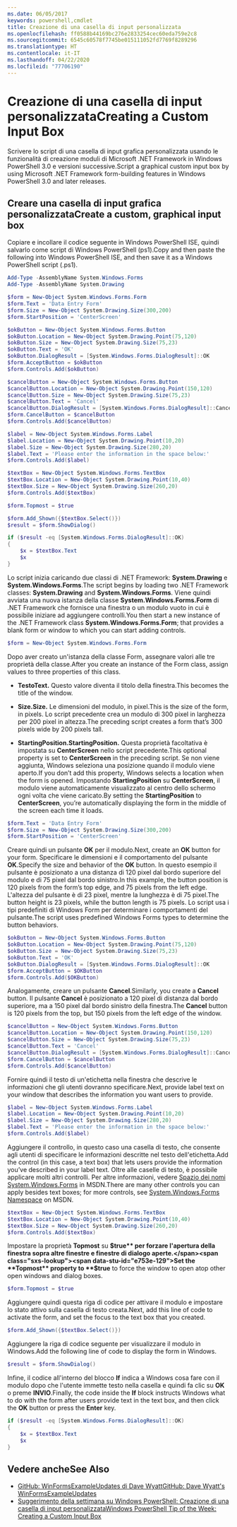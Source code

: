 ```yaml
---
ms.date: 06/05/2017
keywords: powershell,cmdlet
title: Creazione di una casella di input personalizzata
ms.openlocfilehash: ff0588b44169bc276e2833254cec60eda759e2c8
ms.sourcegitcommit: 6545c60578f7745be015111052fd7769f8289296
ms.translationtype: HT
ms.contentlocale: it-IT
ms.lasthandoff: 04/22/2020
ms.locfileid: "77706190"
---
```

# <a name="creating-a-custom-input-box"></a><span data-ttu-id="e753e-103">Creazione di una casella di input personalizzata</span><span class="sxs-lookup"><span data-stu-id="e753e-103">Creating a Custom Input Box</span></span>

<span data-ttu-id="e753e-104">Scrivere lo script di una casella di input grafica personalizzata usando le funzionalità di creazione moduli di Microsoft .NET Framework in Windows PowerShell 3.0 e versioni successive.</span><span class="sxs-lookup"><span data-stu-id="e753e-104">Script a graphical custom input box by using Microsoft .NET Framework form-building features in Windows PowerShell 3.0 and later releases.</span></span>

## <a name="create-a-custom-graphical-input-box"></a><span data-ttu-id="e753e-105">Creare una casella di input grafica personalizzata</span><span class="sxs-lookup"><span data-stu-id="e753e-105">Create a custom, graphical input box</span></span>

<span data-ttu-id="e753e-106">Copiare e incollare il codice seguente in Windows PowerShell ISE, quindi salvarlo come script di Windows PowerShell (ps1).</span><span class="sxs-lookup"><span data-stu-id="e753e-106">Copy and then paste the following into Windows PowerShell ISE, and then save it as a Windows PowerShell script (.ps1).</span></span>

```powershell
Add-Type -AssemblyName System.Windows.Forms
Add-Type -AssemblyName System.Drawing

$form = New-Object System.Windows.Forms.Form
$form.Text = 'Data Entry Form'
$form.Size = New-Object System.Drawing.Size(300,200)
$form.StartPosition = 'CenterScreen'

$okButton = New-Object System.Windows.Forms.Button
$okButton.Location = New-Object System.Drawing.Point(75,120)
$okButton.Size = New-Object System.Drawing.Size(75,23)
$okButton.Text = 'OK'
$okButton.DialogResult = [System.Windows.Forms.DialogResult]::OK
$form.AcceptButton = $okButton
$form.Controls.Add($okButton)

$cancelButton = New-Object System.Windows.Forms.Button
$cancelButton.Location = New-Object System.Drawing.Point(150,120)
$cancelButton.Size = New-Object System.Drawing.Size(75,23)
$cancelButton.Text = 'Cancel'
$cancelButton.DialogResult = [System.Windows.Forms.DialogResult]::Cancel
$form.CancelButton = $cancelButton
$form.Controls.Add($cancelButton)

$label = New-Object System.Windows.Forms.Label
$label.Location = New-Object System.Drawing.Point(10,20)
$label.Size = New-Object System.Drawing.Size(280,20)
$label.Text = 'Please enter the information in the space below:'
$form.Controls.Add($label)

$textBox = New-Object System.Windows.Forms.TextBox
$textBox.Location = New-Object System.Drawing.Point(10,40)
$textBox.Size = New-Object System.Drawing.Size(260,20)
$form.Controls.Add($textBox)

$form.Topmost = $true

$form.Add_Shown({$textBox.Select()})
$result = $form.ShowDialog()

if ($result -eq [System.Windows.Forms.DialogResult]::OK)
{
    $x = $textBox.Text
    $x
}
```

<span data-ttu-id="e753e-107">Lo script inizia caricando due classi di .NET Framework: **System.Drawing** e **System.Windows.Forms**.</span><span class="sxs-lookup"><span data-stu-id="e753e-107">The script begins by loading two .NET Framework classes: **System.Drawing** and **System.Windows.Forms**.</span></span> <span data-ttu-id="e753e-108">Viene quindi avviata una nuova istanza della classe **System.Windows.Forms.Form** di .NET Framework che fornisce una finestra o un modulo vuoto in cui è possibile iniziare ad aggiungere controlli.</span><span class="sxs-lookup"><span data-stu-id="e753e-108">You then start a new instance of the .NET Framework class **System.Windows.Forms.Form**; that provides a blank form or window to which you can start adding controls.</span></span>

```powershell
$form = New-Object System.Windows.Forms.Form
```

<span data-ttu-id="e753e-109">Dopo aver creato un'istanza della classe Form, assegnare valori alle tre proprietà della classe.</span><span class="sxs-lookup"><span data-stu-id="e753e-109">After you create an instance of the Form class, assign values to three properties of this class.</span></span>

- <span data-ttu-id="e753e-110">**Testo**</span><span class="sxs-lookup"><span data-stu-id="e753e-110">**Text.**</span></span> <span data-ttu-id="e753e-111">Questo valore diventa il titolo della finestra.</span><span class="sxs-lookup"><span data-stu-id="e753e-111">This becomes the title of the window.</span></span>

- <span data-ttu-id="e753e-112">**Size.**</span><span class="sxs-lookup"><span data-stu-id="e753e-112">**Size.**</span></span> <span data-ttu-id="e753e-113">Le dimensioni del modulo, in pixel.</span><span class="sxs-lookup"><span data-stu-id="e753e-113">This is the size of the form, in pixels.</span></span> <span data-ttu-id="e753e-114">Lo script precedente crea un modulo di 300 pixel in larghezza per 200 pixel in altezza.</span><span class="sxs-lookup"><span data-stu-id="e753e-114">The preceding script creates a form that’s 300 pixels wide by 200 pixels tall.</span></span>

- <span data-ttu-id="e753e-115">**StartingPosition.**</span><span class="sxs-lookup"><span data-stu-id="e753e-115">**StartingPosition.**</span></span> <span data-ttu-id="e753e-116">Questa proprietà facoltativa è impostata su **CenterScreen** nello script precedente.</span><span class="sxs-lookup"><span data-stu-id="e753e-116">This optional property is set to **CenterScreen** in the preceding script.</span></span>
  <span data-ttu-id="e753e-117">Se non viene aggiunta, Windows seleziona una posizione quando il modulo viene aperto.</span><span class="sxs-lookup"><span data-stu-id="e753e-117">If you don’t add this property, Windows selects a location when the form is opened.</span></span> <span data-ttu-id="e753e-118">Impostando **StartingPosition** su **CenterScreen**, il modulo viene automaticamente visualizzato al centro dello schermo ogni volta che viene caricato.</span><span class="sxs-lookup"><span data-stu-id="e753e-118">By setting the **StartingPosition** to **CenterScreen**, you’re automatically displaying the form in the middle of the screen each time it loads.</span></span>

```powershell
$form.Text = 'Data Entry Form'
$form.Size = New-Object System.Drawing.Size(300,200)
$form.StartPosition = 'CenterScreen'
```

<span data-ttu-id="e753e-119">Creare quindi un pulsante **OK** per il modulo.</span><span class="sxs-lookup"><span data-stu-id="e753e-119">Next, create an **OK** button for your form.</span></span> <span data-ttu-id="e753e-120">Specificare le dimensioni e il comportamento del pulsante **OK**.</span><span class="sxs-lookup"><span data-stu-id="e753e-120">Specify the size and behavior of the **OK** button.</span></span> <span data-ttu-id="e753e-121">In questo esempio il pulsante è posizionato a una distanza di 120 pixel dal bordo superiore del modulo e di 75 pixel dal bordo sinistro.</span><span class="sxs-lookup"><span data-stu-id="e753e-121">In this example, the button position is 120 pixels from the form’s top edge, and 75 pixels from the left edge.</span></span> <span data-ttu-id="e753e-122">L'altezza del pulsante è di 23 pixel, mentre la lunghezza è di 75 pixel.</span><span class="sxs-lookup"><span data-stu-id="e753e-122">The button height is 23 pixels, while the button length is 75 pixels.</span></span> <span data-ttu-id="e753e-123">Lo script usa i tipi predefiniti di Windows Form per determinare i comportamenti del pulsante.</span><span class="sxs-lookup"><span data-stu-id="e753e-123">The script uses predefined Windows Forms types to determine the button behaviors.</span></span>

```powershell
$okButton = New-Object System.Windows.Forms.Button
$okButton.Location = New-Object System.Drawing.Point(75,120)
$okButton.Size = New-Object System.Drawing.Size(75,23)
$okButton.Text = 'OK'
$okButton.DialogResult = [System.Windows.Forms.DialogResult]::OK
$form.AcceptButton = $OKButton
$form.Controls.Add($OKButton)
```

<span data-ttu-id="e753e-124">Analogamente, creare un pulsante **Cancel**.</span><span class="sxs-lookup"><span data-stu-id="e753e-124">Similarly, you create a **Cancel** button.</span></span> <span data-ttu-id="e753e-125">Il pulsante **Cancel** è posizionato a 120 pixel di distanza dal bordo superiore, ma a 150 pixel dal bordo sinistro della finestra.</span><span class="sxs-lookup"><span data-stu-id="e753e-125">The **Cancel** button is 120 pixels from the top, but 150 pixels from the left edge of the window.</span></span>

```powershell
$cancelButton = New-Object System.Windows.Forms.Button
$cancelButton.Location = New-Object System.Drawing.Point(150,120)
$cancelButton.Size = New-Object System.Drawing.Size(75,23)
$cancelButton.Text = 'Cancel'
$cancelButton.DialogResult = [System.Windows.Forms.DialogResult]::Cancel
$form.CancelButton = $cancelButton
$form.Controls.Add($cancelButton)
```

<span data-ttu-id="e753e-126">Fornire quindi il testo di un'etichetta nella finestra che descrive le informazioni che gli utenti dovranno specificare.</span><span class="sxs-lookup"><span data-stu-id="e753e-126">Next, provide label text on your window that describes the information you want users to provide.</span></span>

```powershell
$label = New-Object System.Windows.Forms.Label
$label.Location = New-Object System.Drawing.Point(10,20)
$label.Size = New-Object System.Drawing.Size(280,20)
$label.Text = 'Please enter the information in the space below:'
$form.Controls.Add($label)
```

<span data-ttu-id="e753e-127">Aggiungere il controllo, in questo caso una casella di testo, che consente agli utenti di specificare le informazioni descritte nel testo dell'etichetta.</span><span class="sxs-lookup"><span data-stu-id="e753e-127">Add the control (in this case, a text box) that lets users provide the information you’ve described in your label text.</span></span> <span data-ttu-id="e753e-128">Oltre alle caselle di testo, è possibile applicare molti altri controlli. Per altre informazioni, vedere [Spazio dei nomi System.Windows.Forms](/dotnet/api/system.windows.forms) in MSDN.</span><span class="sxs-lookup"><span data-stu-id="e753e-128">There are many other controls you can apply besides text boxes; for more controls, see [System.Windows.Forms Namespace](/dotnet/api/system.windows.forms) on MSDN.</span></span>

```powershell
$textBox = New-Object System.Windows.Forms.TextBox
$textBox.Location = New-Object System.Drawing.Point(10,40)
$textBox.Size = New-Object System.Drawing.Size(260,20)
$form.Controls.Add($textBox)
```

<span data-ttu-id="e753e-129">Impostare la proprietà **Topmost** su **$true** per forzare l'apertura della finestra sopra altre finestre e finestre di dialogo aperte.</span><span class="sxs-lookup"><span data-stu-id="e753e-129">Set the **Topmost** property to **$true** to force the window to open atop other open windows and dialog boxes.</span></span>

```powershell
$form.Topmost = $true
```

<span data-ttu-id="e753e-130">Aggiungere quindi questa riga di codice per attivare il modulo e impostare lo stato attivo sulla casella di testo creata.</span><span class="sxs-lookup"><span data-stu-id="e753e-130">Next, add this line of code to activate the form, and set the focus to the text box that you created.</span></span>

```powershell
$form.Add_Shown({$textBox.Select()})
```

<span data-ttu-id="e753e-131">Aggiungere la riga di codice seguente per visualizzare il modulo in Windows.</span><span class="sxs-lookup"><span data-stu-id="e753e-131">Add the following line of code to display the form in Windows.</span></span>

```powershell
$result = $form.ShowDialog()
```

<span data-ttu-id="e753e-132">Infine, il codice all'interno del blocco **If** indica a Windows cosa fare con il modulo dopo che l'utente immette testo nella casella e quindi fa clic su **OK** o preme **INVIO**.</span><span class="sxs-lookup"><span data-stu-id="e753e-132">Finally, the code inside the **If** block instructs Windows what to do with the form after users provide text in the text box, and then click the **OK** button or press the **Enter** key.</span></span>

```powershell
if ($result -eq [System.Windows.Forms.DialogResult]::OK)
{
    $x = $textBox.Text
    $x
}
```

## <a name="see-also"></a><span data-ttu-id="e753e-133">Vedere anche</span><span class="sxs-lookup"><span data-stu-id="e753e-133">See Also</span></span>

- <span data-ttu-id="e753e-134">[GitHub: WinFormsExampleUpdates di Dave Wyatt](/previous-versions/windows/it-pro/windows-powershell-1.0/ff730941(v=technet.10))</span><span class="sxs-lookup"><span data-stu-id="e753e-134">[GitHub: Dave Wyatt's WinFormsExampleUpdates](/previous-versions/windows/it-pro/windows-powershell-1.0/ff730941(v=technet.10))</span></span>
- [<span data-ttu-id="e753e-135">Suggerimento della settimana su Windows PowerShell: Creazione di una casella di input personalizzata</span><span class="sxs-lookup"><span data-stu-id="e753e-135">Windows PowerShell Tip of the Week:  Creating a Custom Input Box</span></span>](https://technet.microsoft.com/library/ff730941.aspx)
